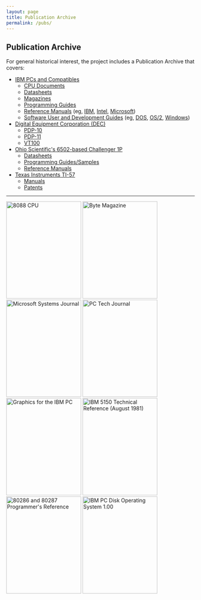 ```yaml
---
layout: page
title: Publication Archive
permalink: /pubs/
---
```


Publication Archive
-------------------

For general historical interest, the project includes a Publication Archive that covers:

* [IBM PCs and Compatibles](pc/)
  * [CPU Documents](pc/reference/intel/)
  * [Datasheets](pc/datasheets/)
  * [Magazines](pc/magazines/)
  * [Programming Guides](pc/programming/)
  * [Reference Manuals](pc/reference/) (eg, [IBM](pc/reference/ibm/), [Intel](pc/reference/intel/), [Microsoft](pc/reference/microsoft/))
  * [Software User and Development Guides](pc/software/) (eg, [DOS](pc/software/dos/), [OS/2](pc/software/os2/), [Windows](pc/software/windows/))
* [Digital Equipment Corporation (DEC)](dec/)
  * [PDP-10](dec/pdp10/)
  * [PDP-11](dec/pdp11/)
  * [VT100](dec/vt100/)
* [Ohio Scientific's 6502-based Challenger 1P](c1p/)
  * [Datasheets](c1p/datasheets/)
  * [Programming Guides/Samples](c1p/programming/)
  * [Reference Manuals](c1p/techref/)
* [Texas Instruments TI-57](/devices/ti57/)
  * [Manuals](/devices/ti57/docs/)
  * [Patents](/devices/ti57/patents/)

---

[<img src="/pubs/images/8088-CPU-thumb.jpg" width="200" height="260" alt="8088 CPU"/>](pc/datasheets/)
[<img src="/pubs/images/BYTE-1975-11-thumb.jpg" width="200" height="260" alt="Byte Magazine"/>](pc/magazines/byte/)
[<img src="/pubs/images/MSJ-1986-10-thumb.jpg" width="200" height="260" alt="Microsoft Systems Journal"/>](pc/magazines/msj/)
[<img src="/pubs/images/PCTJ-1983-07-thumb.jpg" width="200" height="260" alt="PC Tech Journal"/>](pc/magazines/pctj/)
[<img src="/pubs/images/Graphics_for_the_IBM_PC-thumb.jpg" width="200" height="260" alt="Graphics for the IBM PC"/>](pc/programming/Graphics_for_the_IBM_PC/)
[<img src="/pubs/images/IBM-5150-TECHREF-thumb.jpg" width="200" height="260" alt="IBM 5150 Technical Reference (August 1981)"/>](pc/reference/ibm/)
[<img src="/pubs/images/80286_and_80287_Programmers_Reference_Manual_1987-thumb.jpg" width="200" height="260" alt="80286 and 80287 Programmer's Reference"/>](pc/reference/intel/)
[<img src="/pubs/images/PCDOS100-thumb.jpg" width="200" height="260" alt="IBM PC Disk Operating System 1.00"/>](pc/software/)
